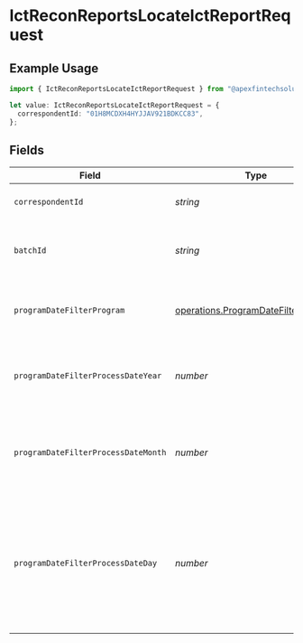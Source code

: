 # IctReconReportsLocateIctReportRequest

## Example Usage

```typescript
import { IctReconReportsLocateIctReportRequest } from "@apexfintechsolutions/ascend-sdk/models/operations";

let value: IctReconReportsLocateIctReportRequest = {
  correspondentId: "01H8MCDXH4HYJJAV921BDKCC83",
};
```

## Fields

| Field                                                                                                                                                        | Type                                                                                                                                                         | Required                                                                                                                                                     | Description                                                                                                                                                  | Example                                                                                                                                                      |
| ------------------------------------------------------------------------------------------------------------------------------------------------------------ | ------------------------------------------------------------------------------------------------------------------------------------------------------------ | ------------------------------------------------------------------------------------------------------------------------------------------------------------ | ------------------------------------------------------------------------------------------------------------------------------------------------------------ | ------------------------------------------------------------------------------------------------------------------------------------------------------------ |
| `correspondentId`                                                                                                                                            | *string*                                                                                                                                                     | :heavy_check_mark:                                                                                                                                           | The correspondent id.                                                                                                                                        | 01H8MCDXH4HYJJAV921BDKCC83                                                                                                                                   |
| `batchId`                                                                                                                                                    | *string*                                                                                                                                                     | :heavy_minus_sign:                                                                                                                                           | The id of the ICT batch for which to locate the report.                                                                                                      | 24114.108.2b2c1.001                                                                                                                                          |
| `programDateFilterProgram`                                                                                                                                   | [operations.ProgramDateFilterProgram](../../models/operations/programdatefilterprogram.md)                                                                   | :heavy_minus_sign:                                                                                                                                           | The ICT program for which to locate the report.                                                                                                              | BROKER_PARTNER                                                                                                                                               |
| `programDateFilterProcessDateYear`                                                                                                                           | *number*                                                                                                                                                     | :heavy_minus_sign:                                                                                                                                           | Year of the date. Must be from 1 to 9999, or 0 to specify a date without a year.                                                                             |                                                                                                                                                              |
| `programDateFilterProcessDateMonth`                                                                                                                          | *number*                                                                                                                                                     | :heavy_minus_sign:                                                                                                                                           | Month of a year. Must be from 1 to 12, or 0 to specify a year without a month and day.                                                                       |                                                                                                                                                              |
| `programDateFilterProcessDateDay`                                                                                                                            | *number*                                                                                                                                                     | :heavy_minus_sign:                                                                                                                                           | Day of a month. Must be from 1 to 31 and valid for the year and month, or 0 to specify a year by itself or a year and month where the day isn't significant. |                                                                                                                                                              |
